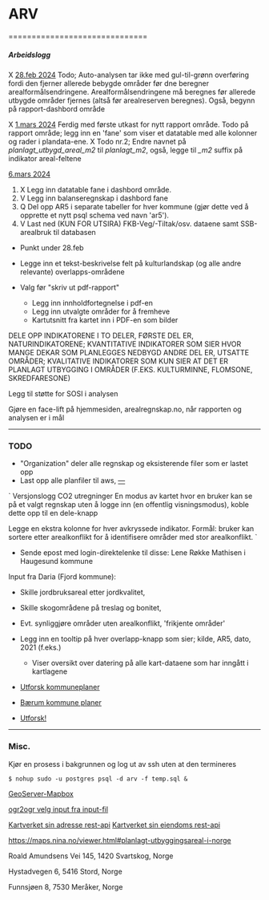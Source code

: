 # ARV
==============================

##### Arbeidslogg

X <u>28.feb 2024</u>
Todo;
Auto-analysen tar ikke med gul-til-grønn overføring fordi den fjerner allerede bebygde områder før dne beregner arealformålsendringene.
Arealformålsendringene må beregnes før allerede utbygde områder fjernes (altså før arealreserven beregnes).
Også, begynn på rapport-dashbord område

X <u>1.mars 2024</u>
Ferdig med første utkast for nytt rapport område.
Todo på rapport område; legg inn en 'fane' som viser et datatable med alle kolonner og rader i plandata-ene.
X Todo nr.2;
Endre navnet på *planlagt_utbygd_areal_m2* til *planlagt_m2*,
også, legge til *_m2* suffix på indikator areal-feltene

<u>6.mars 2024</u>
1. X Legg inn datatable fane i dashbord område.
2. V Legg inn balanseregnskap i dashbord fane
3. Q Del opp AR5 i separate tabeller for hver kommune (gjør dette ved å opprette et nytt psql schema ved navn 'ar5').
4. V Last ned (KUN FOR UTSIRA) FKB-Veg/-Tiltak/osv. dataene samt SSB-arealbruk til databasen

- Punkt under 28.feb

- Legge inn et tekst-beskrivelse felt på kulturlandskap (og alle andre relevante) overlapps-områdene



- Valg før "skriv ut pdf-rapport"
   - Legg inn innholdfortegnelse i pdf-en
   - Legg inn utvalgte områder for å fremheve
   - Kartutsnitt fra kartet inn i PDF-en som bilder


DELE OPP INDIKATORENE I TO DELER,
FØRSTE DEL ER, NATURINDIKATORENE; KVANTITATIVE INDIKATORER SOM SIER HVOR MANGE DEKAR SOM PLANLEGGES NEDBYGD
ANDRE DEL ER, UTSATTE OMRÅDER; KVALITATIVE INDIKATORER SOM KUN SIER AT DET ER PLANLAGT UTBYGGING I OMRÅDER (F.EKS. KULTURMINNE, FLOMSONE, SKREDFARESONE)

Legg til støtte for SOSI i analysen

Gjøre en face-lift på hjemmesiden, arealregnskap.no, når rapporten og analysen er i mål


-------




### TODO

- "Organization" deler alle regnskap og eksisterende filer som er lastet opp
- Last opp alle planfiler til aws, [––](https://docs.aws.amazon.com/sdk-for-php/v3/developer-guide/php_s3_code_examples.html#s3_PutObject_php_topic)

`
Versjonslogg
CO2 utregninger
En modus av kartet hvor en bruker kan se på et valgt regnskap uten å logge inn (en offentlig visningsmodus), koble dette opp til en dele-knapp

Legge en ekstra kolonne for hver avkryssede indikator. Formål: bruker kan sortere etter arealkonflikt for å identifisere områder med stor arealkonflikt.
`

* Sende epost med login-direktelenke til disse: Lene Røkke Mathisen i Haugesund kommune



Input fra Daria (Fjord kommune):
- Skille jordbruksareal etter jordkvalitet,
- Skille skogområdene på treslag og bonitet,
- Evt. synliggjøre områder uten arealkonflikt, 'frikjente områder'



- Legg inn en tooltip på hver overlapp-knapp som sier; kilde, AR5, dato, 2021 (f.eks.)
	* Viser oversikt over datering på alle kart-dataene som har inngått i kartlagene




- [Utforsk kommuneplaner](https://www.arealplaner.no/)
- [Bærum kommune planer](https://geoinnsyn3.nois.no/release/#?application=BaerumGI3)

- [Utforsk!](https://land.copernicus.eu/)

-------




### Misc.

Kjør en prosess i bakgrunnen og log ut av ssh uten at den termineres
```
$ nohup sudo -u postgres psql -d arv -f temp.sql &
```

[GeoServer-Mapbox](https://stackoverflow.com/questions/60867226/how-can-i-add-mapbox-vector-tile-layer-from-geoserver-to-mapbox)

[ogr2ogr velg input fra input-fil](https://gis.stackexchange.com/questions/172931/skip-a-specified-input-layer-in-ogr2ogr)

[Kartverket sin adresse rest-api](https://ws.geonorge.no/adresser/v1/#/)
[Kartverket sin eiendoms rest-api](https://ws.geonorge.no/eiendom/v1/#/)



https://maps.nina.no/viewer.html#planlagt-utbyggingsareal-i-norge






Roald Amundsens Vei 145, 1420 Svartskog, Norge

Hystadvegen 6, 5416 Stord, Norge

Funnsjøen 8, 7530 Meråker, Norge
